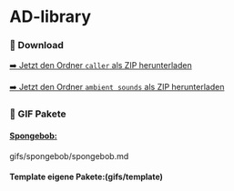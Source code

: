 # AD-library
### 📁 Download

[➡️ Jetzt den Ordner `caller` als ZIP herunterladen](https://minhaskamal.github.io/DownGit/#/home?url=https://github.com/jls-11/AD-library/tree/main/caller)

[➡️ Jetzt den Ordner `ambient sounds` als ZIP herunterladen](https://minhaskamal.github.io/DownGit/#/home?url=https://github.com/jls-11/AD-library/tree/main/ambient%20sounds)

### 📁 GIF Pakete
#### [Spongebob:](gifs/spongebob/spongebob.md)
gifs/spongebob/spongebob.md
#### Template eigene Pakete:(gifs/template)
